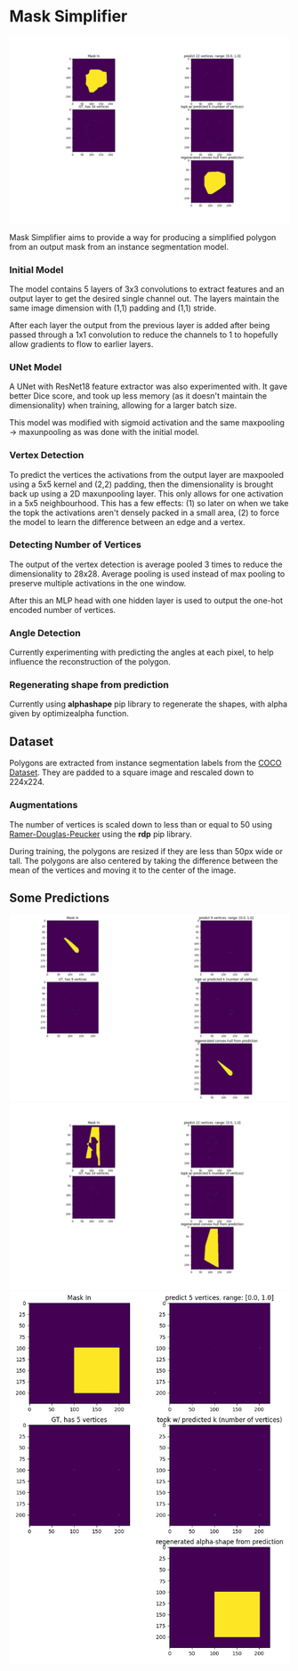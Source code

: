 # Mask Simplifier

![Demo Image 1](docs/Figure_2.png)

Mask Simplifier aims to provide a way for producing a simplified polygon from an output mask from an instance segmentation model.

### Initial Model

The model contains 5 layers of 3x3 convolutions to extract features and an output layer to get the desired single channel out. The layers maintain the same image dimension with (1,1) padding and (1,1) stride. 

After each layer the output from the previous layer is added after being passed through a 1x1 convolution to reduce the channels to 1 to hopefully allow gradients to flow to earlier layers.

### UNet Model
A UNet with ResNet18 feature extractor was also experimented with. It gave better Dice score, and took up less memory (as it doesn't maintain the dimensionality) when training, allowing for a larger batch size. 

This model was modified with sigmoid activation and the same maxpooling -> maxunpooling as was done with the initial model.

### Vertex Detection

To predict the vertices the activations from the output layer are maxpooled using a 5x5 kernel and (2,2) padding, then the dimensionality is brought back up using a 2D maxunpooling layer. This only allows for 
one activation in a 5x5 neighbourhood. This has a few effects: (1) so later on when we take the topk the activations aren't densely packed in a small area, (2) to force the model to learn the difference between an edge and a vertex. 

### Detecting Number of Vertices 

The output of the vertex detection is average pooled 3 times to reduce the dimensionality to 28x28. 
Average pooling is used instead of max pooling to preserve multiple activations in the one window. 

After this an MLP head with one hidden layer is used to output the one-hot encoded number of vertices.

### Angle Detection

Currently experimenting with predicting the angles at each pixel, to help influence the reconstruction of the polygon.

### Regenerating shape from prediction

Currently using **alphashape** pip library to regenerate the shapes, with alpha given by optimizealpha function.

## Dataset

Polygons are extracted from instance segmentation labels from the [COCO Dataset](https://cocodataset.org/). 
They are padded to a square image and rescaled down to 224x224. 

### Augmentations

The number of vertices is scaled down to less than or equal to 50 using [Ramer-Douglas-Peucker](https://en.wikipedia.org/wiki/Ramer%E2%80%93Douglas%E2%80%93Peucker_algorithm) using the **rdp** pip library.

During training, the polygons are resized if they are less than 50px wide or tall. The polygons are also centered by taking the difference between the mean of the vertices and moving it to the center of the image.

## Some Predictions

![Demo Image 1](docs/Figure_4.png)
![Demo Image 2](docs/Figure_1.png)
![Demo Image 3](docs/Figure_3.png)